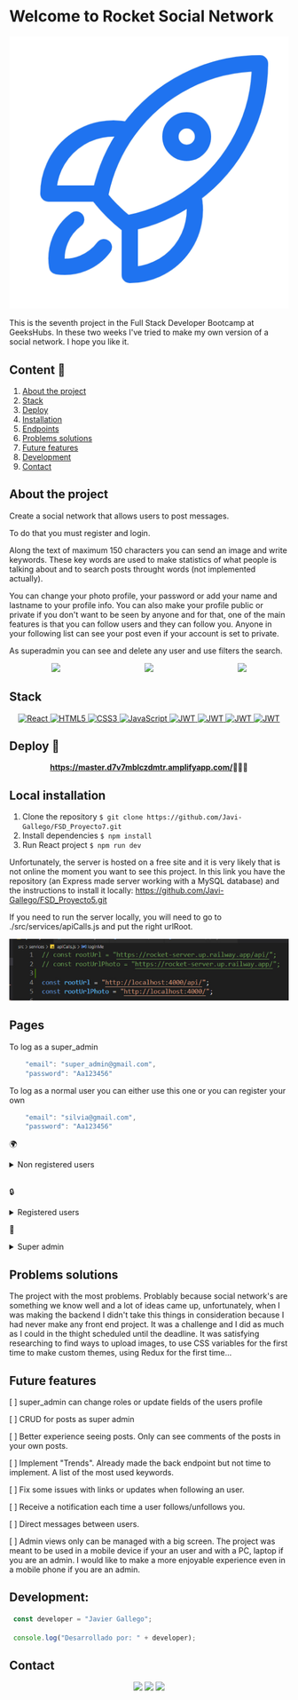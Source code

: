 # Welcome to Rocket Social Network


<center><img src="./public/favicon.png"/></center>


This is the seventh project in the Full Stack Developer Bootcamp at GeeksHubs. In these two weeks I've tried to make my own version of a social network. I hope you like it.

  ## Content 📝
  <ol>
    <li><a href="#about-the-project">About the project</a></li>
    <li><a href="#stack">Stack</a></li>
    <li><a href="#deploy-🚀">Deploy</a></li>
    <li><a href="#local-installation">Installation</a></li>
    <li><a href="#endpoints">Endpoints</a></li>
    <li><a href="#problems-solutions">Problems solutions</a></li>
    <li><a href="#future-features">Future features</a></li>
    <li><a href="#development">Development</a></li>
    <li><a href="#contact">Contact</a></li>
  </ol>

## About the project

Create a social network that allows users to post messages.

To do that you must register and login.

Along the text of maximum 150 characters you can send an image and write keywords. These key words are used to make statistics of what people is talking about and to search posts throught words (not implemented actually).

You can change your photo profile, your password or add your name and lastname to your profile info. You can also make your profile public or private if you don't want to be seen by anyone and for that, one of the main features is that you can follow users and they can follow you. Anyone in your following list can see your post even if your account is set to private.

As superadmin you can see and delete any user and use filters the search.
<div style="display: flex; justify-content: space-around;">
<center><img src="./public/mobile.gif"/></center>
<center><img src="./public/mobile (1).gif"/></center>
<center><img src="./public/mobile (2).gif"/></center>
</div>

## Stack

<div align="center">
<a href="">
    <img src="https://img.shields.io/badge/React-000000?style=for-the-badge&logo=react&logoColor=White" alt="React" />
</a>
<a href="">
    <img src="https://img.shields.io/badge/html5-%23E34F26.svg?style=for-the-badge&logo=html5&logoColor=white" alt="HTML5" />
</a>
<a href="">
    <img src="https://img.shields.io/badge/css3-%231572B6.svg?style=for-the-badge&logo=css3&logoColor=white" alt="CSS3" />
</a>
<a href="https://developer.mozilla.org/es/docs/Web/JavaScript">
    <img src= "https://img.shields.io/badge/javascript-%23323330.svg?style=for-the-badge&logo=javascript&logoColor=%23F7DF1E" alt="JavaScript"/>
</a>
<a href="">
    <img src="https://img.shields.io/badge/redux-%23593d88.svg?style=for-the-badge&logo=redux&logoColor=white" alt="JWT" />
</a>
<a href="">
    <img src="https://img.shields.io/badge/MongoDB-%234ea94b.svg?style=for-the-badge&logo=mongodb&logoColor=white" alt="JWT" />
</a>
<a href="">
    <img src="https://img.shields.io/badge/photoshop-%2331A8FF.svg?style=for-the-badge&logo=adobe%20photoshop&logoColor=white" alt="JWT" />
</a>
<a href="">
    <img src="https://img.shields.io/badge/JWT-287606?style=for-the-badge&logo=jsonwebtokens&logoColor=white" alt="JWT" />
</a>
 </div>

## Deploy 🚀
<div align="center">
    <a href="https://master.d7v7mblczdmtr.amplifyapp.com/"><strong>https://master.d7v7mblczdmtr.amplifyapp.com/</strong></a>🚀🚀🚀
</div>


## Local installation

1. Clone the repository
` $ git clone https://github.com/Javi-Gallego/FSD_Proyecto7.git `
2. Install dependencies
` $ npm install `
3. Run React project
` $ npm run dev `

Unfortunately, the server is hosted on a free site and it is very likely that is not online the moment you want to see this project. In this link you have the repository (an Express made server working with a MySQL database) and the instructions to install it locally:
https://github.com/Javi-Gallego/FSD_Proyecto5.git

If you need to run the server locally, you will need to go to ./src/services/apiCalls.js and put the right urlRoot.
<center><img src="./public/rooturl.jpg"></center>

## Pages

To log as a super_admin 
``` js
    "email": "super_admin@gmail.com",
    "password": "Aa123456"
```
To log as a normal user you can either use this one or you can register your own
``` js
    "email": "silvia@gmail.com",
    "password": "Aa123456"
```

:earth_africa: 
<details>
<summary>Non registered users </summary>

- REGISTER :earth_africa:

<center><img src="./public/register.jpg"></center>

As you are writing in the inputs you can see if the field has an error and is not valid

- LOGIN :earth_africa:

<center><img src="./public/login.jpg"></center> 


To log as a super_admin 
``` js
    "email": "super_admin@gmail.com",
    "password": "Aa123456"
```
To log as a normal user (or you can register your own)
``` js
    "email": "silvia@gmail.com",
    "password": "Aa123456"
```
</details>

</br>

:lock:

<details>

<summary>Registered users</summary>

- HEADER 

<center><img src="./public/navbar.jpg"></center> 

Detail of de header when a user is logged. There are three sections.

In the left we can go to "profile", "my posts", "following" and "search". In your profile you can change your first and last name, your photo, your password and you can 

- PROFILE

<center><img src="./public/profile.jpg"></center> 

A detailed view of the user data. You can update some of the fields.

If you want to change password you will be switched to another page.

If you make your profile private your post will not be seen by anyone outside your following list

If you deactivate your account, you no longer will be able to log in. Your profile and posts will not be reachable.

<center><img src="./public/changepassword.jpg"></center>

- LAUNCHER

<center><img src="./public/launcher.jpg"></center>

A rocket can not be put in motion without a "Launcher". In the Launcher you will have three sections: Timeline, +Rated, +Trendy (+Trendy is not implemented as for now)
Timeline are the post of those who are in my "following" list 
+Rated is a list of the 10 most liked posts
+Trendy will be a list of the words most used to describe our posts and a way to see what topics are important for the users.

- WRITE POST

<center><img src="./public/writepost.jpg"></center>

You can upload a photo clicking on the image and write a text of maximum 150 words. In the last input you can write words separated by a space (with this keywords the +Trend will be created)

</details>

:angel:

<details>

<summary>Super admin</summary>

- USERS 

In this page you can search for any user in the database and apply three optional filters: name, email and role
The search will retrieve all users than matches the filter partially, if you search por the name "er" and you have an user with the name "Javier" that user will be shown

<center><img src="./public/searchuser.jpg"></center>

You can choose how many results will be shown in each page and navigate through the different pages

<center><img src="./public/searchuser2.jpg"></center>

If you click in any user you will see a detailed view and you can delete the user from the database (only deactivate users can be deleted). Change role is not implemented.

</details>

## Problems solutions
The project with the most problems. Problably because social network's are something we know well and a lot of ideas came up, unfortunately, when I was making the backend I didn't take this things in consideration because I had never make any front end project. It was a challenge and I did as much as I could in the thight scheduled until the deadline. It was satisfying researching to find ways to upload images, to use CSS variables for the first time to make custom themes, using Redux for the first time... 

## Future features


[ ] super_admin can change roles or update fields of the users profile


[ ] CRUD for posts as super admin


[ ] Better experience seeing posts. Only can see comments of the posts in your own posts.


[ ] Implement "Trends". Already made the back endpoint but not time to implement. A list of the most used keywords.


[ ] Fix some issues with links or updates when following an user.


[ ] Receive a notification each time a user follows/unfollows you.


[ ] Direct messages between users.


[ ] Admin views only can be managed with a big screen. The project was meant to be used in a mobile device if your an user and with a PC, laptop if you are an admin. I would like to make a more enjoyable experience even in a mobile phone if you are an admin.


## Development:

``` js
 const developer = "Javier Gallego";

 console.log("Desarrollado por: " + developer);
```  

## Contact
<div align="center">
<a href = "mailto:galgar@gmail.com"><img src="https://img.shields.io/badge/Gmail-C6362C?style=for-the-badge&logo=gmail&logoColor=white" target="_blank"></a>
<a href="https://www.linkedin.com/in/javier-gallego-dev"><img src="https://img.shields.io/badge/-LinkedIn-%230077B5?style=for-the-badge&logo=linkedin&logoColor=white"></a>
<a href="https://github.com/Javi-Gallego"><img src="https://img.shields.io/badge/github-24292F?style=for-the-badge&logo=github&logoColor=white" target="_blank"></a>
</div>